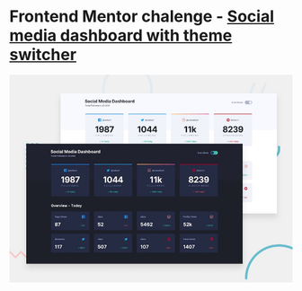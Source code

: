 # Frontend Mentor chalenge - [Social media dashboard with theme switcher](https://www.frontendmentor.io/challenges/social-media-dashboard-with-theme-switcher-6oY8ozp_H)

![Design preview for the coding challenge](https://github.com/dymovalex/social-media-dashboard/raw/master/design/desktop-preview.jpg)